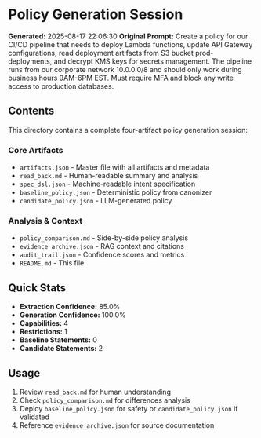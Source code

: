 # Policy Generation Session

**Generated:** 2025-08-17 22:06:30
**Original Prompt:** Create a policy for our CI/CD pipeline that needs to deploy Lambda functions, update API Gateway configurations, read deployment artifacts from S3 bucket prod-deployments, and decrypt KMS keys for secrets management. The pipeline runs from our corporate network 10.0.0.0/8 and should only work during business hours 9AM-6PM EST. Must require MFA and block any write access to production databases.

## Contents

This directory contains a complete four-artifact policy generation session:

### Core Artifacts
- `artifacts.json` - Master file with all artifacts and metadata
- `read_back.md` - Human-readable summary and analysis
- `spec_dsl.json` - Machine-readable intent specification
- `baseline_policy.json` - Deterministic policy from canonizer
- `candidate_policy.json` - LLM-generated policy

### Analysis & Context
- `policy_comparison.md` - Side-by-side policy analysis
- `evidence_archive.json` - RAG context and citations
- `audit_trail.json` - Confidence scores and metrics
- `README.md` - This file

## Quick Stats

- **Extraction Confidence:** 85.0%
- **Generation Confidence:** 100.0%
- **Capabilities:** 4
- **Restrictions:** 1
- **Baseline Statements:** 0
- **Candidate Statements:** 2

## Usage

1. Review `read_back.md` for human understanding
2. Check `policy_comparison.md` for differences analysis
3. Deploy `baseline_policy.json` for safety or `candidate_policy.json` if validated
4. Reference `evidence_archive.json` for source documentation
